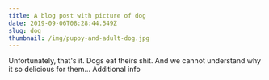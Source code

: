 ```yaml
---
title: A blog post with picture of dog
date: 2019-09-06T08:28:44.549Z
slug: dog
thumbnail: /img/puppy-and-adult-dog.jpg
---
```


Unfortunately, that's it.
Dogs eat theirs shit.
And we cannot understand why it so delicious for them...
Additional info
